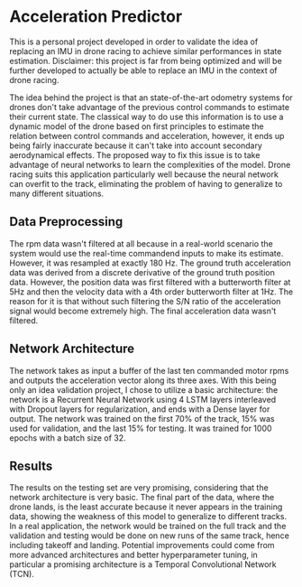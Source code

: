 # Acceleration Predictor

This is a personal project developed in order to validate the idea of replacing an IMU in drone racing to achieve similar performances in state estimation.
Disclaimer: this project is far from being optimized and will be further developed to actually be able to replace an IMU in the context of drone racing.

The idea behind the project is that an state-of-the-art odometry systems for drones don't take advantage of the previous control commands to estimate their current state. The classical way to do use this information is to use a dynamic model of the drone based on first principles to estimate the relation between control commands and acceleration, however, it ends up being fairly inaccurate because it can't take into account secondary aerodynamical effects. The proposed way to fix this issue is to take advantage of neural networks to learn the complexities of the model. Drone racing suits this application particularly well because the neural network can overfit to the track, eliminating the problem of having to generalize to many different situations.

## Data Preprocessing
The rpm data wasn't filtered at all because in a real-world scenario the system would use the real-time commandend inputs to make its estimate. However, it was resampled at exactly 180 Hz.
The ground truth acceleration data was derived from a discrete derivative of the ground truth position data. However, the position data was first filtered with a butterworth filter at 5Hz and then the velocity data with a 4th order butterworth filter at 1Hz. The reason for it is that without such filtering the S/N ratio of the acceleration signal would become extremely high. The final acceleration data wasn't filtered.

## Network Architecture
The network takes as input a buffer of the last ten commanded motor rpms and outputs the acceleration vector along its three axes.
With this being only an idea validation project, I chose to utilize a basic architecture: the network is a Recurrent Neural Network using 4 LSTM layers interleaved with Dropout layers for regularization, and ends with a Dense layer for output.
The network was trained on the first 70% of the track, 15% was used for validation, and the last 15% for testing. It was trained for 1000 epochs with a batch size of 32.

## Results
The results on the testing set are very promising, considering that the network architecture is very basic. The final part of the data, where the drone lands, is the least accurate because it never appears in the training data, showing the weakness of this model to generalize to different tracks. In a real application, the network would be trained on the full track and the validation and testing would be done on new runs of the same track, hence including takeoff and landing.
Potential improvements could come from more advanced architectures and better hyperparameter tuning, in particular a promising architecture is a Temporal Convolutional Network (TCN).
